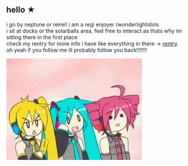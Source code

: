 ## hello ★ 

i go by neptune or reirei! i am a regi enjoyer /wonderlightidols <br />
i sit at docks or the solarballs area, feel free to interact as thats why im sitting there in the first place <br />
check my rentry for more info i have like everything in there -> [rentry](https://www.rentry.co/h0llowheads) <br />
oh yeah if you follow me ill probably follow you back!!!!!!!

![](https://github.com/neptunezzz/neptunezzz/blob/main/Kd7GqW.gif)
